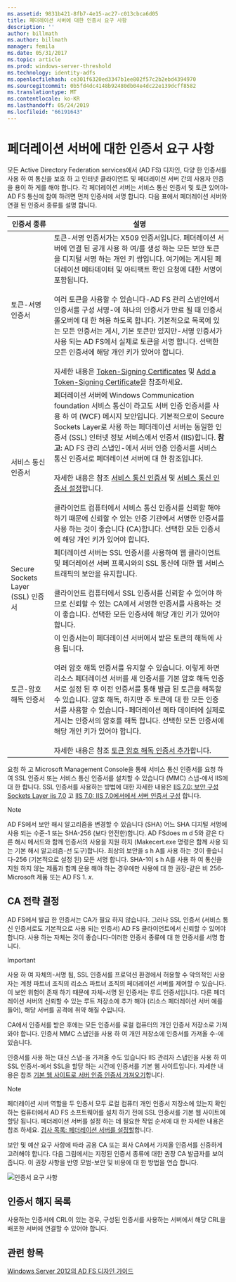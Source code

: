 ```yaml
---
ms.assetid: 9831b421-8fb7-4e15-ac27-c013cbca6d05
title: 페더레이션 서버에 대한 인증서 요구 사항
description: ''
author: billmath
ms.author: billmath
manager: femila
ms.date: 05/31/2017
ms.topic: article
ms.prod: windows-server-threshold
ms.technology: identity-adfs
ms.openlocfilehash: ce301f6320ed3347b1ee802f57c2b2ebd4394970
ms.sourcegitcommit: 0b5fd4dc4148b92480db04e4dc22e139dcff8582
ms.translationtype: MT
ms.contentlocale: ko-KR
ms.lasthandoff: 05/24/2019
ms.locfileid: "66191643"
---
```

# <a name="certificate-requirements-for-federation-servers"></a>페더레이션 서버에 대한 인증서 요구 사항

모든 Active Directory Federation services에서 \(AD FS\) 디자인, 다양 한 인증서를 사용 하 여 통신을 보호 하 고 인터넷 클라이언트 및 페더레이션 서버 간의 사용자 인증을 용이 하 게를 해야 합니다. 각 페더레이션 서버는 서비스 통신 인증서 및 토큰 있어야\-AD FS 통신에 참여 하려면 먼저 인증서에 서명 합니다. 다음 표에서 페더레이션 서버와 연결 된 인증서 종류를 설명 합니다.  
  
|인증서 종류|설명|  
|--------------------|---------------|  
|토큰\-서명 인증서|토큰\-서명 인증서가는 X509 인증서입니다. 페더레이션 서버에 연결 된 공개 사용 하 여\/를 생성 하는 모든 보안 토큰을 디지털 서명 하는 개인 키 쌍입니다. 여기에는 게시된 페더레이션 메타데이터 및 아티팩트 확인 요청에 대한 서명이 포함됩니다.<br /><br />여러 토큰을 사용할 수 있습니다\-AD FS 관리 스냅인에서 인증서를 구성 서명\-에 하나의 인증서가 만료 될 때 인증서 롤오버에 대 한 허용 하도록 합니다. 기본적으로 목록에 있는 모든 인증서는 게시, 기본 토큰만 있지만\-서명 인증서가 사용 되는 AD FS에서 실제로 토큰을 서명 합니다. 선택한 모든 인증서에 해당 개인 키가 있어야 합니다.<br /><br />자세한 내용은 [Token-Signing Certificates](Token-Signing-Certificates.md) 및 [Add a Token-Signing Certificate](../../ad-fs/deployment/Add-a-Token-Signing-Certificate.md)을 참조하세요.|  
|서비스 통신 인증서|페더레이션 서버에 Windows Communication foundation 서비스 통신이 라고도 서버 인증 인증서를 사용 하 여 \(WCF\) 메시지 보안입니다. 기본적으로이 Secure Sockets Layer로 사용 하는 페더레이션 서버는 동일한 인증서 \(SSL\) 인터넷 정보 서비스에서 인증서 \(IIS\)합니다. **참고:** AD FS 관리 스냅인\-에서 서버 인증 인증서를 서비스 통신 인증서로 페더레이션 서버에 대 한 참조입니다.<br /><br />자세한 내용은 참조 [서비스 통신 인증서](Service-Communications-Certificates.md) 및 [서비스 통신 인증서 설정](../../ad-fs/deployment/Set-a-Service-Communications-Certificate.md)합니다.<br /><br />클라이언트 컴퓨터에서 서비스 통신 인증서를 신뢰할 해야 하기 때문에 신뢰할 수 있는 인증 기관에서 서명한 인증서를 사용 하는 것이 좋습니다 \(CA\)합니다. 선택한 모든 인증서에 해당 개인 키가 있어야 합니다.|  
|Secure Sockets Layer \(SSL\) 인증서|페더레이션 서버는 SSL 인증서를 사용하여 웹 클라이언트 및 페더레이션 서버 프록시와의 SSL 통신에 대한 웹 서비스 트래픽의 보안을 유지합니다.<br /><br />클라이언트 컴퓨터에서 SSL 인증서를 신뢰할 수 있어야 하므로 신뢰할 수 있는 CA에서 서명한 인증서를 사용하는 것이 좋습니다. 선택한 모든 인증서에 해당 개인 키가 있어야 합니다.|  
|토큰\-암호 해독 인증서|이 인증서는이 페더레이션 서버에서 받은 토큰의 해독에 사용 됩니다.<br /><br />여러 암호 해독 인증서를 유지할 수 있습니다. 이렇게 하면 리소스 페더레이션 서버를 새 인증서를 기본 암호 해독 인증서로 설정 된 후 이전 인증서를 통해 발급 된 토큰을 해독할 수 있습니다. 암호 해독, 하지만 주 토큰에 대 한 모든 인증서를 사용할 수 있습니다\-페더레이션 메타 데이터에 실제로 게시는 인증서의 암호를 해독 합니다. 선택한 모든 인증서에 해당 개인 키가 있어야 합니다.<br /><br />자세한 내용은 참조 [토큰 암호 해독 인증서 추가](../../ad-fs/deployment/Add-a-Token-Decrypting-Certificate.md)합니다.|  
  
요청 하 고 Microsoft Management Console을 통해 서비스 통신 인증서를 요청 하 여 SSL 인증서 또는 서비스 통신 인증서를 설치할 수 있습니다 \(MMC\) 스냅\-에서 IIS에 대 한 합니다. SSL 인증서를 사용하는 방법에 대한 자세한 내용은 [IIS 7.0: 보안 구성 Sockets Layer iis 7.0](https://go.microsoft.com/fwlink/?LinkID=108544) 고 [IIS 7.0: IIS 7.0에서에서 서버 인증서 구성](https://go.microsoft.com/fwlink/?LinkID=108545) 합니다.  
  
> [!NOTE]  
> AD FS에서 보안 해시 알고리즘을 변경할 수 있습니다 \(SHA\) 어느 SHA 디지털 서명에 사용 되는 수준\-1 또는 SHA\-256 \(보다 안전한\)합니다. AD FSdoes m d 5와 같은 다른 해시 메서드와 함께 인증서의 사용을 지원 하지 \(Makecert.exe 명령은 함께 사용 되는 기본 해시 알고리즘\-선 도구\)합니다. 최상의 보안을 s h A를 사용 하는 것이 좋습니다\-256 \(기본적으로 설정 된\) 모든 서명 합니다. SHA\-1이 s h A를 사용 하 여 통신을 지원 하지 않는 제품과 함께 운용 해야 하는 경우에만 사용에 대 한 권장\-같은 비 256\-Microsoft 제품 또는 AD FS 1. *x*.  
  
## <a name="determining-your-ca-strategy"></a>CA 전략 결정  
AD FS에서 발급 한 인증서는 CA가 필요 하지 않습니다. 그러나 SSL 인증서 \(서비스 통신 인증서로도 기본적으로 사용 되는 인증서\) AD FS 클라이언트에서 신뢰할 수 있어야 합니다. 사용 하는 자체는 것이 좋습니다\-이러한 인증서 종류에 대 한 인증서를 서명 합니다.  
  
> [!IMPORTANT]  
> 사용 하 여 자체의\-서명 됨, SSL 인증서를 프로덕션 환경에서 허용할 수 악의적인 사용자는 계정 파트너 조직의 리소스 파트너 조직의 페더레이션 서버를 제어할 수 있습니다. 이 보안 위험이 존재 하기 때문에 자체\-서명 된 인증서는 루트 인증서입니다. 다른 페더레이션 서버의 신뢰할 수 있는 루트 저장소에 추가 해야 \(리소스 페더레이션 서버 예를 들어\), 해당 서버를 공격에 취약 해질 수입니다.  
  
CA에서 인증서를 받은 후에는 모든 인증서를 로컬 컴퓨터의 개인 인증서 저장소로 가져와야 합니다. 인증서 MMC 스냅인을 사용 하 여 개인 저장소에 인증서를 가져올 수\-에 있습니다.  
  
인증서를 사용 하는 대신 스냅\-을 가져올 수도 있습니다 IIS 관리자 스냅인을 사용 하 여 SSL 인증서\-에서 SSL을 할당 하는 시간에 인증서를 기본 웹 사이트입니다. 자세한 내용은 참조 [기본 웹 사이트로 서버 인증 인증서 가져오기](../../ad-fs/deployment/Import-a-Server-Authentication-Certificate-to-the-Default-Web-Site.md)합니다.  
  
> [!NOTE]  
> 페더레이션 서버 역할을 두 인증서 모두 로컬 컴퓨터 개인 인증서 저장소에 있는지 확인 하는 컴퓨터에서 AD FS 소프트웨어를 설치 하기 전에 SSL 인증서를 기본 웹 사이트에 할당 됩니다. 페더레이션 서버를 설정 하는 데 필요한 작업 순서에 대 한 자세한 내용은 참조 하세요. [검사 목록: 페더레이션 서버를 설정할](../../ad-fs/deployment/Checklist--Setting-Up-a-Federation-Server.md)합니다.  
  
보안 및 예산 요구 사항에 따라 공용 CA 또는 회사 CA에서 가져올 인증서를 신중하게 고려해야 합니다. 다음 그림에서는 지정된 인증서 종류에 대한 권장 CA 발급자를 보여 줍니다. 이 권장 사항을 반영 모범\-보안 및 비용에 대 한 방법을 연습 합니다.  
  
![인증서 요구 사항](media/adfs2_fedserver_certstory_1.png)  
  
## <a name="certificate-revocation-lists"></a>인증서 해지 목록  
사용하는 인증서에 CRL이 있는 경우, 구성된 인증서를 사용하는 서버에서 해당 CRL을 배포한 서버에 연결할 수 있어야 합니다.  
  
## <a name="see-also"></a>관련 항목
[Windows Server 2012의 AD FS 디자인 가이드](AD-FS-Design-Guide-in-Windows-Server-2012.md)
